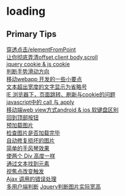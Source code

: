 # loading
Primary Tips
---

<a href="https://github.com/Tronside/Tech-loading/issues/1" > 穿透点击/elementFromPoint </a><br>
<a href="https://github.com/Tronside/Tech-loading/issues/4" >让你彻底弄清offset,client,body,scroll</a><br>
<a href="https://github.com/Tronside/Tech-loading/issues/5" > jquery cookie & js cookie </a><br>
<a href="https://github.com/Tronside/Tech-loading/issues/6">判断手势滑动方向</a><br>
<a href="https://github.com/Tronside/Tech-loading/issues/7">移动webapp 开发的一些小要点</a><br>
<a href="https://github.com/Tronside/Tech-loading/issues/8">文本超出宽度的文字显示为省略号</a><br>
<a href="https://github.com/Tronside/Tech-loading/issues/9">IE 浏览器下，页面跳转、刷新与cookie的问题</a><br>
<a href="https://github.com/Tronside/Tech-loading/issues/10">javascript中的 call 与 apply</a><br>
<a href="https://github.com/Tronside/Tech-loading/issues/11">移动端web view方式android & ios 软键盘区别</a><br>
<a href="https://github.com/Tronside/Tech-loading/issues/12">回到顶部按钮</a><br>
<a href="https://github.com/Tronside/Tech-loading/issues/13">预加载图片</a><br>
<a href="https://github.com/Tronside/Tech-loading/issues/14">检查图片是否加载完毕</a><br>
<a href="https://github.com/Tronside/Tech-loading/issues/15">自动修复损坏的图片</a><br>
<a href="https://github.com/Tronside/Tech-loading/issues/16">简单的手风琴效果</a><br>
<a href="https://github.com/Tronside/Tech-loading/issues/17">使两个 Div 高度一样</a><br>
<a href="https://github.com/Tronside/Tech-loading/issues/18">通过文本找到元素</a><br>
<a href="https://github.com/Tronside/Tech-loading/issues/19">视焦点改变触发</a><br>
<a href="https://github.com/Tronside/Tech-loading/issues/20">Ajax 调用的错误处理</a><br>
<a href="https://github.com/Tronside/Tech-loading/issues/21">多用户端判断</a>
<a href="https://github.com/Tronside/Tech-loading/issues/22">Jquery判断图片实际宽高</a>
